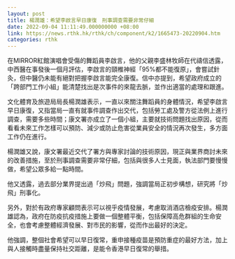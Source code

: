 ```yaml
---
layout: post
title: 楊潤雄：希望李啟言早日康復　刑事調查需要非常仔細
date: 2022-09-04 11:11:49.000000000 +08:00
link: https://news.rthk.hk/rthk/ch/component/k2/1665473-20220904.htm
categories: rthk
---
```


在MIRROR紅館演唱會受傷的舞蹈員李啟言，他的父親李盛林牧師在代禱信透露，中西醫在事發後一個月評估，李啟言的頸椎神經「95%都不能復原」，會嘗試針灸，但中醫仍未能有絕對把握李啟言能完全康復。信中亦提到，希望政府成立的「跨部門工作小組」能清楚找出是次事件的來龍去脈，並作出適當的處理和跟進。 

文化體育及旅遊局局長楊潤雄表示，一直以來關注舞蹈員的身體情況，希望李啟言早日康復，又指當局一直有就事件調查作出交代，包括勞工處及警方從法例上進行調查，需要多些時間；康文署亦成立了一個小組，主要就技術問題找出原因，從而看看未來工作怎樣可以預防、減少或防止危害從業員安全的情況再次發生，多方面工作仍在進行。

楊潤雄又說，康文署最近交代了署方與專家討論的技術原因，現正與業界商討未來的改善措施，至於刑事調查需要非常仔細，包括與很多人士見面，執法部門要慢慢做，希望公眾多給一點時間。

他又透露，過去部分業界提出過「炒飛」問題，強調當局正初步構想，研究將「炒飛」刑事化。

另外，對於有政府專家顧問表示可以視乎疫情發展，考慮取消酒店檢疫安排。楊潤雄認為，政府在防疫抗疫措施上要做一個整體平衡，包括保障高危群組的生命安全，也會考慮整體經濟發展、對市民的影響，從而作出最好的決定。

他強調，整個社會希望可以早日復常，重申接種疫苗是預防重症的最好方法，加上與人接觸時盡量保持社交距離，是能令香港早日復常的舉措。
